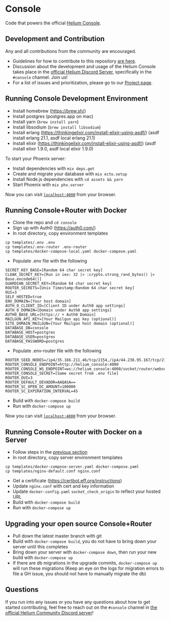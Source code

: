 # Console

Code that powers the official [Helium Console](https://console.helium.com/).

## Development and Contribution

Any and all contributions from the community are encouraged.

- Guidelines for how to contribute to this repository [are here](https://github.com/helium/console/blob/master/CONTRIBUTING.md).
- Discussion about the development and usage of the Helium Console takes place in the [official Helium Discord Server](https://discord.gg/helium), specifically in the `#console` channel. Join us!
- For a list of issues and prioritization, please go to our [Project page](https://github.com/orgs/helium/projects/15).

## Running Console Development Environment

  * Install homebrew (https://brew.sh/)
  * Install postgres (postgres.app on mac)
  * Install yarn (`brew install yarn`)
  * Install libsodium (`brew install libsodium`)
  * Install erlang (https://thinkingelixir.com/install-elixir-using-asdf/) (asdf install erlang 21.1, asdf local erlang 21.1)
  * Install elixir (https://thinkingelixir.com/install-elixir-using-asdf/) (asdf install elixir 1.9.0, asdf local elixir 1.9.0)

To start your Phoenix server:

  * Install dependencies with `mix deps.get`
  * Create and migrate your database with `mix ecto.setup`
  * Install Node.js dependencies with `cd assets && yarn`
  * Start Phoenix with `mix phx.server`

Now you can visit [`localhost:4000`](http://localhost:4000) from your browser.

## Running Console+Router with Docker

  * Clone the repo and `cd console`
  * Sign up with Auth0 (https://auth0.com/)
  * In root directory, copy environment templates
  ```
  cp templates/.env .env
  cp templates/.env-router .env-router
  cp templates/docker-compose-local.yaml docker-compose.yaml
  ```
  * Populate .env file with the following
  ```
  SECRET_KEY_BASE=[Random 64 char secret key]
  CLOAK_SECRET_KEY=[Run in iex: 32 |> :crypto.strong_rand_bytes() |> Base.encode64()]
  GUARDIAN_SECRET_KEY=[Random 64 char secret key]
  ROUTER_SECRETS=[Unix Timestamp:Random 64 char secret key]
  OUI=3
  SELF_HOSTED=true
  ENV_DOMAIN=[Your host domain]
  AUTH_0_CLIENT_ID=[Client ID under Auth0 app settings]
  AUTH_0_DOMAIN=[Domain under Auth0 app settings]
  AUTH0_BASE_URL=[https:// + Auth0 Domain]
  MAILGUN_API_KEY=[Your Mailgun api key (optional)]
  SITE_DOMAIN_MAILGUN=[Your Mailgun host domain (optional)]
  DATABASE_DB=console
  DATABASE_HOST=postgres
  DATABASE_USER=postgres
  DATABASE_PASSWORD=postgres
  ```
  * Populate .env-router file with the following
  ```
  ROUTER_SEED_NODES=/ip4/35.166.211.46/tcp/2154,/ip4/44.236.95.167/tcp/2154
  ROUTER_CONSOLE_ENDPOINT=http://helium_console:4000
  ROUTER_CONSOLE_WS_ENDPOINT=ws://helium_console:4000/socket/router/websocket
  ROUTER_CONSOLE_SECRET=[Same secret from .env file]
  ROUTER_OUI=3
  ROUTER_DEFAULT_DEVADDR=AAQASA==
  ROUTER_SC_OPEN_DC_AMOUNT=100000
  ROUTER_SC_EXPIRATION_INTERVAL=45
  ```
  * Build with `docker-compose build`
  * Run with `docker-compose up`

Now you can visit [`localhost:4000`](http://localhost:4000) from your browser.

## Running Console+Router with Docker on a Server

  * Follow steps in the [previous section](#running-console+router-with-docker)
  * In root directory, copy server environment templates
  ```
  cp templates/docker-compose-server.yaml docker-compose.yaml
  cp templates/nginx-default.conf nginx.conf
  ```
  * Get a certificate (https://certbot.eff.org/instructions)
  * Update `nginx.conf` with cert and key information
  * Update `docker-config.yaml` `socket_check_origin` to reflect your hosted URL
  * Build with `docker-compose build`
  * Run with `docker-compose up`

## Upgrading your open source Console+Router

  * Pull down the latest master branch with git
  * Build with `docker-compose build`, you do not have to bring down your server until this completes
  * Bring down your server with `docker-compose down`, then run your new build with `docker-compose up`
  * If there are db migrations in the upgrade commits, `docker-compose up` will run these migrations (Keep an eye on the logs for migration errors to file a GH issue, you should not have to manually migrate the db)

## Questions

If you run into any issues or you have any questions about how to get started contributing, feel free to reach out on the `#console` channel in [the official Helium Community Discord server](http://discord.gg/helium)!
